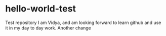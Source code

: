 # hello-world-test
Test repository 
I am Vidya, and am looking forward to learn github and use it in my day to day work.
Another change
